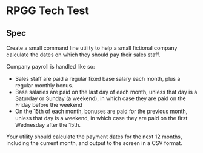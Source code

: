 # RPGG Tech Test

## Spec

Create a small command line utility to help a small ﬁctional company calculate the dates on which they should pay their
sales staff.

Company payroll is handled like so:
- Sales staff are paid a regular ﬁxed base salary each month, plus a regular monthly bonus.
- Base salaries are paid on the last day of each month, unless that day is a Saturday or Sunday (a weekend), in which 
case they are paid on the Friday before the weekend
- On the 15th of each month, bonuses are paid for the previous month, unless that day is a weekend, in which case they
are paid on the ﬁrst Wednesday after the 15th.

Your utility should calculate the payment dates for the next 12 months, including the current month, and output to the
screen in a CSV format.
